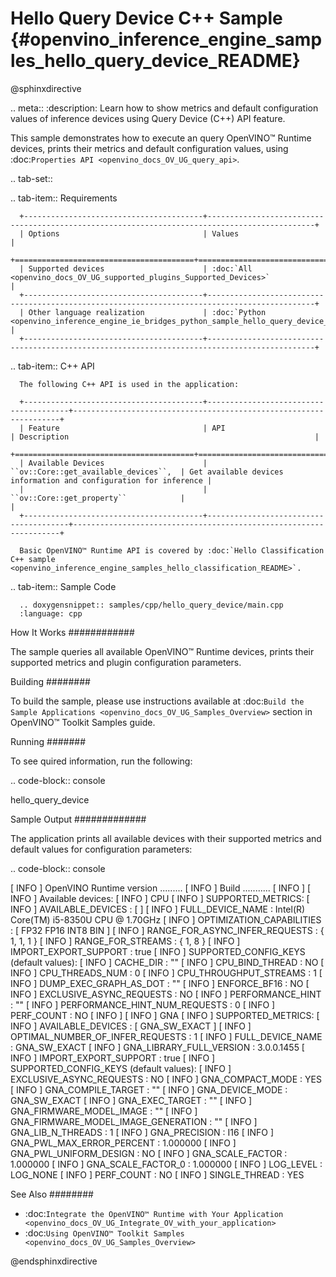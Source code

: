 # Hello Query Device C++ Sample {#openvino_inference_engine_samples_hello_query_device_README}

@sphinxdirective

.. meta::
   :description: Learn how to show metrics and default 
                 configuration values of inference devices using Query 
                 Device (C++) API feature.


This sample demonstrates how to execute an query OpenVINO™ Runtime devices, prints their metrics and default configuration values, using :doc:`Properties API <openvino_docs_OV_UG_query_api>`.

.. tab-set::

   .. tab-item:: Requirements 

      +----------------------------------------+----------------------------------------------------------------------------------------------+
      | Options                                | Values                                                                                       |
      +========================================+==============================================================================================+
      | Supported devices                      | :doc:`All <openvino_docs_OV_UG_supported_plugins_Supported_Devices>`                         |
      +----------------------------------------+----------------------------------------------------------------------------------------------+
      | Other language realization             | :doc:`Python <openvino_inference_engine_ie_bridges_python_sample_hello_query_device_README>` |
      +----------------------------------------+----------------------------------------------------------------------------------------------+

   .. tab-item:: C++ API

      The following C++ API is used in the application:

      +----------------------------------------+---------------------------------------+-------------------------------------------------------------------+
      | Feature                                | API                                   | Description                                                       |
      +========================================+=======================================+===================================================================+
      | Available Devices                      | ``ov::Core::get_available_devices``,  | Get available devices information and configuration for inference |
      |                                        | ``ov::Core::get_property``            |                                                                   |
      +----------------------------------------+---------------------------------------+-------------------------------------------------------------------+

      Basic OpenVINO™ Runtime API is covered by :doc:`Hello Classification C++ sample <openvino_inference_engine_samples_hello_classification_README>`.
   
   .. tab-item:: Sample Code

      .. doxygensnippet:: samples/cpp/hello_query_device/main.cpp 
      :language: cpp

How It Works
############

The sample queries all available OpenVINO™ Runtime devices, prints their supported metrics and plugin configuration parameters.

Building
########

To build the sample, please use instructions available at :doc:`Build the Sample Applications <openvino_docs_OV_UG_Samples_Overview>` section in OpenVINO™ Toolkit Samples guide.

Running
#######

To see quired information, run the following:

.. code-block:: console
   
   hello_query_device

Sample Output
#############

The application prints all available devices with their supported metrics and default values for configuration parameters:

.. code-block:: console
   
   [ INFO ] OpenVINO Runtime version ......... <version>
   [ INFO ] Build ........... <build>
   [ INFO ]
   [ INFO ] Available devices:
   [ INFO ] CPU
   [ INFO ]        SUPPORTED_METRICS:
   [ INFO ]                AVAILABLE_DEVICES : [  ]
   [ INFO ]                FULL_DEVICE_NAME : Intel(R) Core(TM) i5-8350U CPU @ 1.70GHz
   [ INFO ]                OPTIMIZATION_CAPABILITIES : [ FP32 FP16 INT8 BIN ]
   [ INFO ]                RANGE_FOR_ASYNC_INFER_REQUESTS : { 1, 1, 1 }
   [ INFO ]                RANGE_FOR_STREAMS : { 1, 8 }
   [ INFO ]                IMPORT_EXPORT_SUPPORT : true
   [ INFO ]        SUPPORTED_CONFIG_KEYS (default values):
   [ INFO ]                CACHE_DIR : ""
   [ INFO ]                CPU_BIND_THREAD : NO
   [ INFO ]                CPU_THREADS_NUM : 0
   [ INFO ]                CPU_THROUGHPUT_STREAMS : 1
   [ INFO ]                DUMP_EXEC_GRAPH_AS_DOT : ""
   [ INFO ]                ENFORCE_BF16 : NO
   [ INFO ]                EXCLUSIVE_ASYNC_REQUESTS : NO
   [ INFO ]                PERFORMANCE_HINT : ""
   [ INFO ]                PERFORMANCE_HINT_NUM_REQUESTS : 0
   [ INFO ]                PERF_COUNT : NO
   [ INFO ]
   [ INFO ] GNA
   [ INFO ]        SUPPORTED_METRICS:
   [ INFO ]                AVAILABLE_DEVICES : [ GNA_SW_EXACT ]
   [ INFO ]                OPTIMAL_NUMBER_OF_INFER_REQUESTS : 1
   [ INFO ]                FULL_DEVICE_NAME : GNA_SW_EXACT
   [ INFO ]                GNA_LIBRARY_FULL_VERSION : 3.0.0.1455
   [ INFO ]                IMPORT_EXPORT_SUPPORT : true
   [ INFO ]        SUPPORTED_CONFIG_KEYS (default values):
   [ INFO ]                EXCLUSIVE_ASYNC_REQUESTS : NO
   [ INFO ]                GNA_COMPACT_MODE : YES
   [ INFO ]                GNA_COMPILE_TARGET : ""
   [ INFO ]                GNA_DEVICE_MODE : GNA_SW_EXACT
   [ INFO ]                GNA_EXEC_TARGET : ""
   [ INFO ]                GNA_FIRMWARE_MODEL_IMAGE : ""
   [ INFO ]                GNA_FIRMWARE_MODEL_IMAGE_GENERATION : ""
   [ INFO ]                GNA_LIB_N_THREADS : 1
   [ INFO ]                GNA_PRECISION : I16
   [ INFO ]                GNA_PWL_MAX_ERROR_PERCENT : 1.000000
   [ INFO ]                GNA_PWL_UNIFORM_DESIGN : NO
   [ INFO ]                GNA_SCALE_FACTOR : 1.000000
   [ INFO ]                GNA_SCALE_FACTOR_0 : 1.000000
   [ INFO ]                LOG_LEVEL : LOG_NONE
   [ INFO ]                PERF_COUNT : NO
   [ INFO ]                SINGLE_THREAD : YES

See Also
########

- :doc:`Integrate the OpenVINO™ Runtime with Your Application <openvino_docs_OV_UG_Integrate_OV_with_your_application>`
- :doc:`Using OpenVINO™ Toolkit Samples <openvino_docs_OV_UG_Samples_Overview>`

@endsphinxdirective

